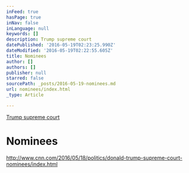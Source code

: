 ```yaml
---
inFeed: true
hasPage: true
inNav: false
inLanguage: null
keywords: []
description: Trump supreme court
datePublished: '2016-05-19T02:23:25.990Z'
dateModified: '2016-05-19T02:22:55.605Z'
title: Nominees
author: []
authors: []
publisher: null
starred: false
sourcePath: _posts/2016-05-19-nominees.md
url: nominees/index.html
_type: Article

---
```

[Trump supreme court][0]

# Nominees

  
http://www.cnn.com/2016/05/18/politics/donald-trump-supreme-court-nominees/index.html

[0]: http://www.cnn.com/2016/05/18/politics/donald-trump-supreme-court-nominees/index.html